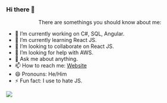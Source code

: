 ### Hi there 👋
<p align="center">
There are somethings you should know about me:

- 🔭 I’m currently working on C#, SQL, Angular.
- 🌱 I’m currently learning React JS.
- 👯 I’m looking to collaborate on React JS.
- 🤔 I’m looking for help with AWS.
- 💬 Ask me about anything.
- 📫 How to reach me: [Website](https://kunalshah.me)
- 😄 Pronouns: He/Him
- ⚡ Fun fact: I use to hate JS.

![](https://komarev.com/ghpvc/?username=debuxed)

<p>
